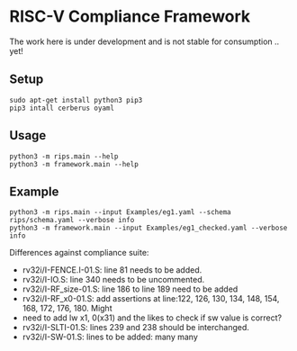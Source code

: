 # RISC-V Compliance Framework
The work here is under development and is not stable for consumption .. yet!

## Setup
```
sudo apt-get install python3 pip3
pip3 intall cerberus oyaml
```

## Usage
```
python3 -m rips.main --help
python3 -m framework.main --help
```

## Example 
```
python3 -m rips.main --input Examples/eg1.yaml --schema rips/schema.yaml --verbose info
python3 -m framework.main --input Examples/eg1_checked.yaml --verbose info
```

Differences against compliance suite:

* rv32i/I-FENCE.I-01.S: line 81 needs to be added.
* rv32i/I-IO.S: line 340 needs to be uncommented.
* rv32i/I-RF_size-01.S: line 186 to line 189 need to be added
* rv32i/I-RF_x0-01.S: add assertions at line:122, 126, 130, 134, 148, 154, 168, 172, 176, 180. Might
* need to add lw x1, 0(x31) and the likes to check if sw value is correct?
* rv32i/I-SLTI-01.S: lines 239 and 238 should be interchanged.
* rv32i/I-SW-01.S: lines to be added: many many

